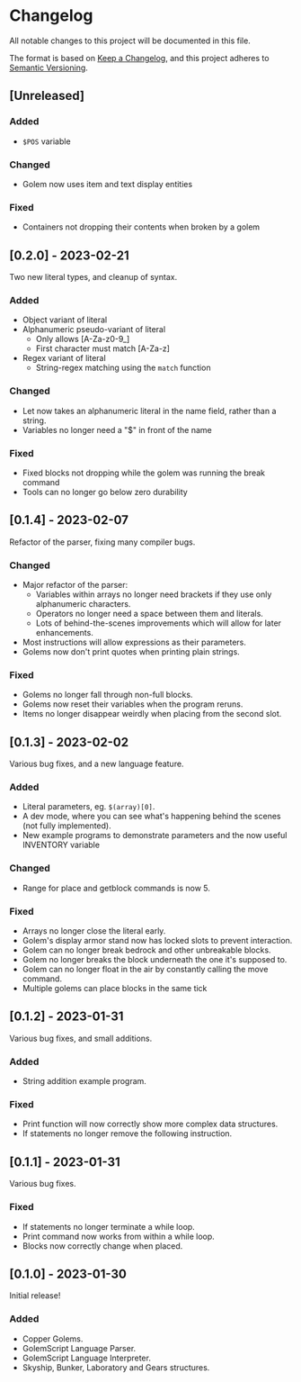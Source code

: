 # Changelog

All notable changes to this project will be documented in this file.

The format is based on [Keep a Changelog](https://keepachangelog.com/en/1.0.0/),
and this project adheres to [Semantic Versioning](https://semver.org/spec/v2.0.0.html).

## [Unreleased]

### Added
- `$POS` variable

### Changed
- Golem now uses item and text display entities

### Fixed
- Containers not dropping their contents when broken by a golem

## [0.2.0] - 2023-02-21
Two new literal types, and cleanup of syntax.

### Added
- Object variant of literal
- Alphanumeric pseudo-variant of literal
  - Only allows [A-Za-z0-9_]
  - First character must match [A-Za-z]
- Regex variant of literal
  - String-regex matching using the `match` function

### Changed
- Let now takes an alphanumeric literal in the name field, rather than a string.
- Variables no longer need a "$" in front of the name

### Fixed
- Fixed blocks not dropping while the golem was running the break command
- Tools can no longer go below zero durability

## [0.1.4] - 2023-02-07
Refactor of the parser, fixing many compiler bugs.

### Changed
- Major refactor of the parser:
  - Variables within arrays no longer need brackets if they use only alphanumeric characters.
  - Operators no longer need a space between them and literals.
  - Lots of behind-the-scenes improvements which will allow for later enhancements.
- Most instructions will allow expressions as their parameters.
- Golems now don't print quotes when printing plain strings.

### Fixed
- Golems no longer fall through non-full blocks.
- Golems now reset their variables when the program reruns.
- Items no longer disappear weirdly when placing from the second slot.

## [0.1.3] - 2023-02-02
Various bug fixes, and a new language feature.

### Added
- Literal parameters, eg. `$(array)[0]`.
- A dev mode, where you can see what's happening behind the scenes (not fully implemented).
- New example programs to demonstrate parameters and the now useful INVENTORY variable

### Changed
- Range for place and getblock commands is now 5.

### Fixed
- Arrays no longer close the literal early.
- Golem's display armor stand now has locked slots to prevent interaction.
- Golem can no longer break bedrock and other unbreakable blocks.
- Golem no longer breaks the block underneath the one it's supposed to.
- Golem can no longer float in the air by constantly calling the move command.
- Multiple golems can place blocks in the same tick

## [0.1.2] - 2023-01-31
Various bug fixes, and small additions.

### Added
- String addition example program.

### Fixed
- Print function will now correctly show more complex data structures.
- If statements no longer remove the following instruction.

## [0.1.1] - 2023-01-31
Various bug fixes.

### Fixed
- If statements no longer terminate a while loop.
- Print command now works from within a while loop.
- Blocks now correctly change when placed.

## [0.1.0] - 2023-01-30
Initial release!

### Added
- Copper Golems.
- GolemScript Language Parser.
- GolemScript Language Interpreter.
- Skyship, Bunker, Laboratory and Gears structures.

